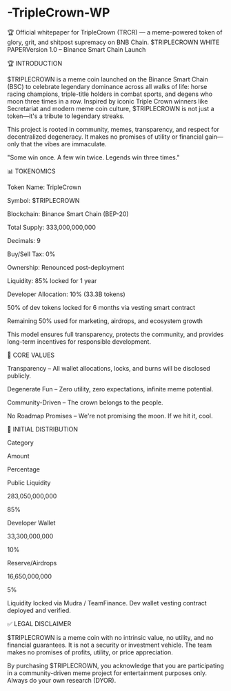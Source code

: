 # -TripleCrown-WP
 🏆 Official whitepaper for TripleCrown (TRCR) — a meme-powered token of glory, grit, and shitpost supremacy on BNB Chain.
$TRIPLECROWN WHITE PAPERVersion 1.0 – Binance Smart Chain Launch

🏆 INTRODUCTION

$TRIPLECROWN is a meme coin launched on the Binance Smart Chain (BSC) to celebrate legendary dominance across all walks of life: horse racing champions, triple-title holders in combat sports, and degens who moon three times in a row. Inspired by iconic Triple Crown winners like Secretariat and modern meme coin culture, $TRIPLECROWN is not just a token—it's a tribute to legendary streaks.

This project is rooted in community, memes, transparency, and respect for decentralized degeneracy. It makes no promises of utility or financial gain—only that the vibes are immaculate.

"Some win once. A few win twice. Legends win three times."

📊 TOKENOMICS

Token Name: TripleCrown

Symbol: $TRIPLECROWN

Blockchain: Binance Smart Chain (BEP-20)

Total Supply: 333,000,000,000

Decimals: 9

Buy/Sell Tax: 0%

Ownership: Renounced post-deployment

Liquidity: 85% locked for 1 year

Developer Allocation: 10% (33.3B tokens)

50% of dev tokens locked for 6 months via vesting smart contract

Remaining 50% used for marketing, airdrops, and ecosystem growth

This model ensures full transparency, protects the community, and provides long-term incentives for responsible development.

🛀 CORE VALUES

Transparency – All wallet allocations, locks, and burns will be disclosed publicly.

Degenerate Fun – Zero utility, zero expectations, infinite meme potential.

Community-Driven – The crown belongs to the people.

No Roadmap Promises – We're not promising the moon. If we hit it, cool.

🚗 INITIAL DISTRIBUTION

Category

Amount

Percentage

Public Liquidity

283,050,000,000

85%

Developer Wallet

33,300,000,000

10%

Reserve/Airdrops

16,650,000,000

5%

Liquidity locked via Mudra / TeamFinance. Dev wallet vesting contract deployed and verified.

✅ LEGAL DISCLAIMER

$TRIPLECROWN is a meme coin with no intrinsic value, no utility, and no financial guarantees. It is not a security or investment vehicle. The team makes no promises of profits, utility, or price appreciation.

By purchasing $TRIPLECROWN, you acknowledge that you are participating in a community-driven meme project for entertainment purposes only. Always do your own research (DYOR).
